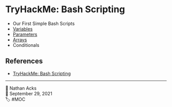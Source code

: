 # TryHackMe: Bash Scripting

* Our First Simple Bash Scripts
* [Variables](../log/2021-09-20-tryhackme-pre-security-supplements.md)
* [Parameters](../log/2021-09-20-tryhackme-pre-security-supplements.md)
* [Arrays](../log/2021-09-20-tryhackme-pre-security-supplements.md)
* Conditionals

## References

* [TryHackMe: Bash Scripting](https://tryhackme.com/room/bashscripting)

- - - -

<span aria-hidden="true">👤</span> Nathan Acks  
<span aria-hidden="true">📅</span> September 29, 2021  
<span aria-hidden="true">🏷️</span> #MOC
